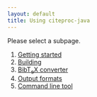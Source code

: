 ```yaml
---
layout: default
title: Using citeproc-java
---
```


Please select a subpage.

<ol>
<li><a href="{{ site.baseurl }}using/getting-started">Getting started</a></li>
<li><a href="{{ site.baseurl }}using/building">Building</a></li>
<li><a href="{{ site.baseurl }}using/bibtex-converter">Bib<span class="tex">T<sub>e</sub>X</span> converter</a></li>
<li><a href="{{ site.baseurl }}using/output-formats">Output formats</a></li>
<li><a href="{{ site.baseurl }}using/command-line-tool">Command line tool</a></li>
</ol>